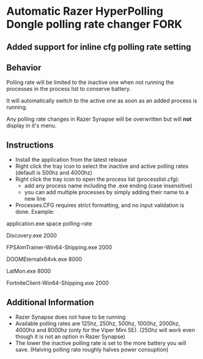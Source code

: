 # Automatic Razer HyperPolling Dongle polling rate changer FORK 
## Added support for inline cfg polling rate setting

## Behavior
Polling rate will be limited to the inactive one when not running the processes in the process list to conserve battery.

It will automatically switch to the active one as soon as an added process is running.

Any polling rate changes in Razer Synapse will be overwritten but will **not** display in it's menu.

## Instructions
- Install the application from the latest release
- Right click the tray icon to select the inactive and active polling rates (default is 500hz and 4000hz)
- Right click the tray icon to open the process list (processlist.cfg):
    - add any process name including the .exe ending (case insensitive)
    - you can add multiple processes by simply adding their name to a new line
- Processes.CFG requires strict formatting, and no input validation is done. Example:

application.exe space polling-rate


Discovery.exe 2000

FPSAimTrainer-Win64-Shipping.exe 2000

DOOMEternalx64vk.exe 8000

LatMon.exe 8000

FortniteClient-Win64-Shipping.exe 2000

## Additional Information
- Razer Synapse does not have to be running
- Available polling rates are 125hz, 250hz, 500hz, 1000hz, 2000hz, 4000hz and 8000hz (only for the Viper Mini SE). (250hz will work even though it is not an option in Razer Synapse)
- The lower the inactive polling rate is set to the more battery you will save. (Halving polling rate roughly halves power consuption)

